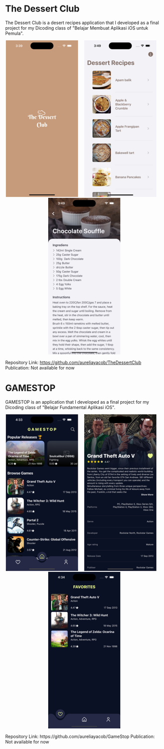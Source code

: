 # The Dessert Club
The Dessert Club is a desert recipes application that I developed as a final project for my Dicoding class of "Belajar Membuat Aplikasi iOS untuk Pemula".
<p align="center">
<img src="images/thedessertclub_0.png" width="230" title="">&nbsp;&nbsp;&nbsp;&nbsp;&nbsp;<img src="images/thedessertclub_1.png" width="230" title="">&nbsp;&nbsp;&nbsp;&nbsp;&nbsp;<img src="images/thedessertclub_2.png" width="230" title="">
</p>

Repository Link: https://github.com/aureliayacob/TheDessertClub
Publication: Not available for now

# GAMESTOP
GAMESTOP is an application that I developed as a final project for my Dicoding class of "Belajar Fundamental Aplikasi iOS".
<p align="center">
<img src="images/gamestop1.png" width="230" title="">&nbsp;&nbsp;&nbsp;&nbsp;&nbsp;<img src="images/gamestop2.png" width="230" title="">&nbsp;&nbsp;&nbsp;&nbsp;&nbsp;<img src="images/gamestop3.png" width="230" title="">
</p>
Repository Link: https://github.com/aureliayacob/GameStop
Publication: Not available for now
